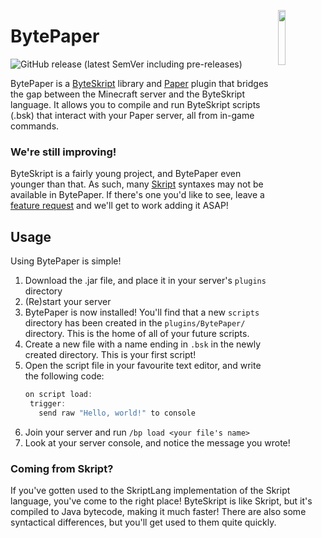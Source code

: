 <img align="right" src="./styles/logo.svg" width="15%"></img>

# BytePaper
![GitHub release (latest SemVer including pre-releases)](https://img.shields.io/github/v/release/bluelhf/BytePaper?color=D2883E&include_prereleases&label=release)

BytePaper is a [ByteSkript](https://docs.byteskript.org "Scott, M. (2021). ByteSkript [Computer software]") library and [Paper](https://papermc.io) plugin that bridges the gap between the Minecraft server and the ByteSkript language. It allows you to compile and run ByteSkript scripts (.bsk) that interact with your Paper server, all from in-game commands.

### We're still improving!
ByteSkript is a fairly young project, and BytePaper even younger than that. As such, many [Skript](https://skriptlang.org) syntaxes may not be available in BytePaper. If there's one you'd like to see, leave a [feature request](https://github.com/bluelhf/BytePaper/issues/new?assignees=&labels=enhancement&template=feature_request.md&title=) and we'll get to work adding it ASAP!

## Usage
Using BytePaper is simple!
1. Download the .jar file, and place it in your server's `plugins` directory
2. (Re)start your server
3. BytePaper is now installed! You'll find that a new `scripts` directory has been created in the `plugins/BytePaper/` directory. This is the home of all of your future scripts.
4. Create a new file with a name ending in `.bsk` in the newly created directory. This is your first script!
5. Open the script file in your favourite text editor, and write the following code:
    ```haskell
   on script load:
     trigger:
       send raw "Hello, world!" to console
    ```
6. Join your server and run `/bp load <your file's name>`
7. Look at your server console, and notice the message you wrote!

### Coming from Skript?
If you've gotten used to the SkriptLang implementation of the Skript language, you've come to the right place! ByteSkript is like Skript, but it's compiled to Java bytecode, making it much faster! There are also some syntactical differences, but you'll get used to them quite quickly.
